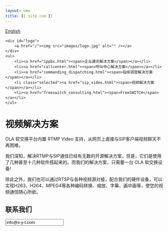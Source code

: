 ```yaml
---
layout: new
title: {{ site.com }}
---
```


<div id="header">
	<div id="lang">
		<a href="/index_en.html">English</a>
	</div>

	<div id="logo">
		<a href="/"><img src="images/logo.jpg" alt="" /></a>
	</div>		
	<ul>
		<li><a href="ippbx.html"><span>企业通讯解决方案</span></a></li>
		<li><a href="callcenter.html"><span>呼叫中心解决方案</span></a></li>
		<li><a href="commanding_dispatching.html"><span>指挥调度解决方案</span></a></li>
		<li class="selected"><a href="sip_video.html"><span>视频解决方案</span></a></li>
		<li><a href="freeswitch_consulting.html"><span>FreeSWITCH</span></a></li>
	</ul>
</div>
<div id="body">
	<div class="about">
		<h1>视频解决方案</h1>
		<div>
			<p>
				OLA 软交换平台内置 RTMP Video 支持，从网页上直接与SIP客户端视频聊天不再困难。
			</p>
			<p>
				我们深知，解决RTMP与SIP通信已经有无数的开源解决方案，但是，它们是使用了几种甚至十几种软件搭起来的。而我们的解决方案，只需要一台 OLA 软交换设备!
			</p>
			<p>
				除此之外，我们也可以通过RTSP与各种视频源对接，配合我们的硬件设备，可以实现H263、H264、MPEG4等各种编码转换、缩放、字幕、画中画等，使您的视频通信随心所欲。
			</p>
		</div>
		<div>
			<h2>联系我们</h2>
			<p><input readonly value="info@x-y-t.com"></input></p>
		</div>
	</div>
</div>
